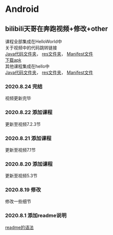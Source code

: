 # Android
## bilibili天哥在奔跑视频+修改+other  
课程全部集成在HelloWorld中  
关于视频中的代码跳转链接  
[Java代码文件夹](https://github.com/EWinner1/Android/tree/master/helloworld/app/src/main/java/com/ew/helloworld "Java链接")，
[res文件夹](https://github.com/EWinner1/Android/tree/master/helloworld/app/src/main/res "包含drawable等")，
[Manifest文件](https://github.com/EWinner1/Android/blob/master/helloworld/app/src/main/AndroidManifest.xml "manifest")  
[下载apk](https://github.com/EWinner1/Android/releases/download/v1.0/v1.0-app-release.apk "Download")  
其他课程集成在hello中  
[Java代码文件夹](https://github.com/EWinner1/Android/tree/master/hello/app/src/main/java/com/ew/hello "Java链接")，
[res文件夹](https://github.com/EWinner1/Android/tree/master/hello/app/src/main/res "包含drawable等")，
[Manifest文件](https://github.com/EWinner1/Android/blob/master/hello/app/src/main/AndroidManifest.xml "manifest")  
### 2020.8.24 完结
视频更新完毕
### 2020.8.22 添加课程
更新至视频7.2.3节
### 2020.8.21 添加课程
更新至视频7.1节
### 2020.8.20 添加课程
更新至视频5.3节
### 2020.8.19 修改
修改一些细节
### 2020.8.1 添加readme说明
[readme的语法](https://github.com/guodongxiaren/README "readme")  
